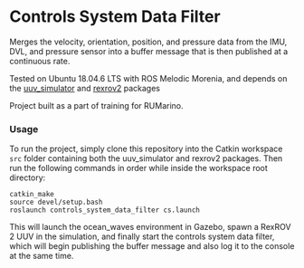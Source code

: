 # Controls System Data Filter
Merges the velocity, orientation, position, and pressure data from the IMU, DVL, and pressure sensor into a buffer message that is then published at a continuous rate.

Tested on Ubuntu 18.04.6 LTS with ROS Melodic Morenia, and depends on the [uuv_simulator](https://github.com/uuvsimulator/uuv_simulator) and [rexrov2](https://github.com/uuvsimulator/rexrov2) packages

Project built as a part of training for RUMarino.

### Usage

To run the project, simply clone this repository into the Catkin workspace `src` folder containing both the uuv_simulator and rexrov2 packages. Then run the following commands in order while inside the workspace root directory:

```
catkin_make
source devel/setup.bash
roslaunch controls_system_data_filter cs.launch
```

This will launch the ocean_waves environment in Gazebo, spawn a RexROV 2 UUV in the simulation, and finally start the controls system data filter, which will begin publishing the buffer message and also log it to the console at the same time.




